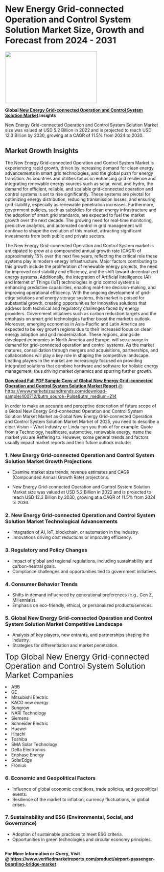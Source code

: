 <H1>New Energy Grid-connected Operation and Control System Solution Market Size, Growth and Forecast from 2024 - 2031</H1><img class="aligncenter size-medium wp-image-584254" src="https://thirdeyenews.in/wp-content/uploads/2024/09/Global-Market-Research-300x168.jpeg" alt="" width="300" height="168" /><p><strong>Global&nbsp;<a href="https://www.marketsizeandtrends.com/download-sample/400712/&amp;utm_source=Pulse&amp;utm_medium=214">New Energy Grid-connected Operation and Control System Solution Market</a> Insights</strong></p><p>New Energy Grid-connected Operation and Control System Solution Market size was valued at USD 5.2 Billion in 2022 and is projected to reach USD 12.3 Billion by 2030, growing at a CAGR of 11.5% from 2024 to 2030.</p><p><h2>Market Growth Insights</h2> <p>The New Energy Grid-connected Operation and Control System Market is experiencing rapid growth, driven by increasing demand for clean energy, advancements in smart grid technologies, and the global push for energy transition. As countries and utilities focus on enhancing grid resilience and integrating renewable energy sources such as solar, wind, and hydro, the demand for efficient, reliable, and scalable grid-connected operation and control systems is set to rise significantly. These systems are pivotal for optimizing energy distribution, reducing transmission losses, and ensuring grid stability, especially as renewable penetration increases. Furthermore, government policies, such as subsidies for clean energy infrastructure and the adoption of smart grid standards, are expected to fuel the market growth over the next decade. The growing need for real-time monitoring, predictive analytics, and automated control in grid management will continue to shape the evolution of this market, attracting significant investments from both public and private sectors.</p> <p><a href="#"></a></p> <p>The New Energy Grid-connected Operation and Control System market is anticipated to grow at a compounded annual growth rate (CAGR) of approximately 15% over the next five years, reflecting the critical role these systems play in modern energy infrastructure. Major factors contributing to this growth include the proliferation of renewable energy projects, the need for improved grid stability and efficiency, and the shift toward decentralized energy systems. Additionally, the integration of Artificial Intelligence (AI) and Internet of Things (IoT) technologies in grid control systems is enhancing predictive capabilities, enabling real-time decision-making, and improving operational efficiency. With the ongoing development of grid-edge solutions and energy storage systems, this market is poised for substantial growth, creating opportunities for innovative solutions that address both technical and regulatory challenges faced by energy providers. Government initiatives such as carbon reduction targets and the emphasis on smart grid technologies further boost the market’s outlook. Moreover, emerging economies in Asia-Pacific and Latin America are expected to be key growth regions due to their increased focus on clean energy adoption and grid modernization. These regions, alongside developed economies in North America and Europe, will see a surge in demand for grid-connected operation and control systems. As the market matures, consolidation through mergers and acquisitions, partnerships, and collaborations will play a key role in shaping the competitive landscape. Leading players in the market are increasingly focused on providing integrated solutions that combine hardware and software for holistic energy management, thus driving market dynamics and spurring further growth. <p><a href="#"></p><p><span class=""><strong>Download Full PDF Sample Copy of Global New Energy Grid-connected Operation and Control System Solution Market Report</strong> @ <a href="https://www.marketsizeandtrends.com/download-sample/400712/&amp;utm_source=Pulse&amp;utm_medium=214" target="_blank">https://www.marketsizeandtrends.com/download-sample/400712/&amp;utm_source=Pulse&amp;utm_medium=214</a></span></p><p>In order to make an accurate and perceptive description of future scope of a Global&nbsp;New Energy Grid-connected Operation and Control System Solution Market Market as Global&nbsp;New Energy Grid-connected Operation and Control System Solution Market Market of 2025, you need to describe a clear Vision &ndash; What Industry or Linda can you think of for example: Quote from a Technology, healthcare, automotive, renewable energy, name the market you are Reffering to. However, some general trends and factors usually impact market reports and their future outlook include:</p><h3>1.&nbsp;<strong>New Energy Grid-connected Operation and Control System Solution Market Growth Projections</strong></h3><ul><li>Examine market size trends, revenue estimates and CAGR (Compounded Annual Growth Rate) projections.</li><li><p>New Energy Grid-connected Operation and Control System Solution Market size was valued at USD 5.2 Billion in 2022 and is projected to reach USD 12.3 Billion by 2030, growing at a CAGR of 11.5% from 2024 to 2030.</p></li></ul><h3>2.&nbsp;<strong>New Energy Grid-connected Operation and Control System Solution Market Technological Advancements</strong></h3><ul><li>Integration of AI, IoT, blockchain, or automation in the industry.</li><li>Innovations driving cost reductions or improving efficiency.</li></ul><h3>3.&nbsp;<strong>Regulatory and Policy Changes</strong></h3><ul><li>Impact of global and regional regulations, including sustainability and carbon-neutral goals.</li><li>Compliance challenges and opportunities tied to government initiatives.</li></ul><h3>4.&nbsp;<strong>Consumer Behavior Trends</strong></h3><ul><li>Shifts in demand influenced by generational preferences (e.g., Gen Z, Millennials).</li><li>Emphasis on eco-friendly, ethical, or personalized products/services.</li></ul><h3>5.&nbsp;<strong>Global New Energy Grid-connected Operation and Control System Solution Market Competitive Landscape</strong></h3><ul><li>Analysis of key players, new entrants, and partnerships shaping the industry.</li><li>Strategies for differentiation and market penetration.</li></ul><p data-pm-slice="1 1 []"><span style="color: inherit; font-family: inherit; font-size: 25px;">Top Global New Energy Grid-connected Operation and Control System Solution Market Companies</span></p><div class="" data-test-id=""><p><li>ABB</li><li> GE</li><li> Mitsubishi Electric</li><li> KACO new energy</li><li> Sungrow</li><li> NARI Technology</li><li> Siemens</li><li> Schneider Electric</li><li> Huawei</li><li> Hitachi</li><li> Toshiba</li><li> SMA Solar Technology</li><li> Delta Electronics</li><li> Enphase Energy</li><li> SolarEdge</li><li> Fronius</li></p></div><h3>6.&nbsp;<strong>Economic and Geopolitical Factors</strong></h3><ul><li>Influence of global economic conditions, trade policies, and geopolitical events.</li><li>Resilience of the market to inflation, currency fluctuations, or global crises.</li></ul><h3>7.&nbsp;<strong>Sustainability and ESG (Environmental, Social, and Governance)</strong></h3><ul><li>Adoption of sustainable practices to meet ESG criteria.</li><li>Opportunities in green technologies and circular economy principles.</li></ul><h2><strong style="font-size: 14px;">For More Information or Query, Visit @&nbsp;</strong><a style="background-color: #ffffff; font-size: 14px;" href="https://www.marketsizeandtrends.com/report/new-energy-grid-connected-operation-and-control-system-solution-market/" target="_blank">https://www.verifiedmarketreports.com/product/airport-passenger-boarding-bridge-market</a></h2>

